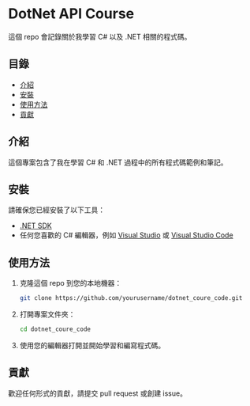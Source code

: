 # DotNet API Course

這個 repo 會記錄關於我學習 C# 以及 .NET 相關的程式碼。

## 目錄

- [介紹](#介紹)
- [安裝](#安裝)
- [使用方法](#使用方法)
- [貢獻](#貢獻)

## 介紹

這個專案包含了我在學習 C# 和 .NET 過程中的所有程式碼範例和筆記。

## 安裝

請確保您已經安裝了以下工具：

- [.NET SDK](https://dotnet.microsoft.com/download)
- 任何您喜歡的 C# 編輯器，例如 [Visual Studio](https://visualstudio.microsoft.com/) 或 [Visual Studio Code](https://code.visualstudio.com/)

## 使用方法

1. 克隆這個 repo 到您的本地機器：
    ```sh
    git clone https://github.com/yourusername/dotnet_coure_code.git
    ```
2. 打開專案文件夾：
    ```sh
    cd dotnet_coure_code
    ```
3. 使用您的編輯器打開並開始學習和編寫程式碼。

## 貢獻

歡迎任何形式的貢獻，請提交 pull request 或創建 issue。

